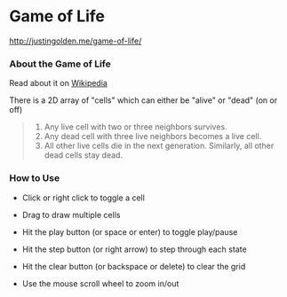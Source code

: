 # Game of Life

http://justingolden.me/game-of-life/

### About the Game of Life

Read about it on [Wikipedia](https://en.wikipedia.org/wiki/Conway%27s_Game_of_Life)

There is a 2D array of "cells" which can either be "alive" or "dead" (on or off)

> 1. Any live cell with two or three neighbors survives.
> 2. Any dead cell with three live neighbors becomes a live cell.
> 3. All other live cells die in the next generation. Similarly, all other dead cells stay dead.

### How to Use

- Click or right click to toggle a cell

- Drag to draw multiple cells

- Hit the play button (or space or enter) to toggle play/pause

- Hit the step button (or right arrow) to step through each state

- Hit the clear button (or backspace or delete) to clear the grid

- Use the mouse scroll wheel to zoom in/out